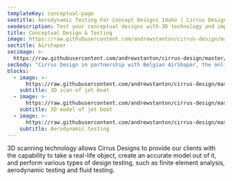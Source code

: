 ```yaml
---
templateKey: conceptual-page
seotitle: Aerodynamic Testing For Concept Designs Idaho | Cirrus Design
seodescription: Test your conceptual designs with 3D technology and improve performance of your aerodynamic designs through our testing services Idaho and Spokane
title: Conceptual Design & Testing
image: https://raw.githubusercontent.com/andrewstanton/cirrus-design/master/src/img/content/fea-example-lifting-beam.png
sectitle: Airshaper
secimage: >-
  https://raw.githubusercontent.com/andrewstanton/cirrus-design/master/src/img/content/plane-stream.gif
secbody: "Cirrus Design in partnership with Belgian AirShaper, the online aerodynamics platform is offering virtual aerodynamics services as the integral part of his design and development process. By extending expertise in this area, we can further improve the performance of our designs.<br/><br/><strong>Effortlessly check and improve your aerodynamic design.</strong><br/><br/>This is how it works: Upload your geometry file, determine the desired wind or flow velocity and start the flow calculation at the push of a button. At best after a few hours, you will be informed by e-mail of the end of the calculation and will receive a detailed result report with values for drag and lift as well as the aerodynamic moments. Furthermore, the drag coefficient and the required power are determined. Pictures show 3D pressure clouds, surface pressures, surface friction and streamlines, which identify aerodynamically critical areas and provide indications of possible optimization."
blocks:
  - image: >-
      https://raw.githubusercontent.com/andrewstanton/cirrus-design/master/static/img/jet-cloud.jpg
    subtitle: 3D scan of jet boat
  - image: >-
      https://raw.githubusercontent.com/andrewstanton/cirrus-design/master/static/img/jet-render.jpg
    subtitle: 3D model of jet boat
  - image: >-
      https://raw.githubusercontent.com/andrewstanton/cirrus-design/master/src/img/boat-replacement.jpg
    subtitle: Aerodynamic testing
---
```


3D scanning technology allows Cirrus Designs to provide our clients with the capability to take a real-life object, create an accurate model out of it, and perform various types of design testing, such as finite element analysis, aerodynamic testing and fluid testing.
